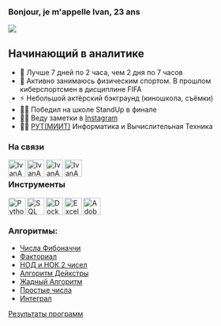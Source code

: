 ### Bonjour, je m'appelle Ivan, 23 ans 

![](https://komarev.com/ghpvc/?username=IvanAnvi)

## Начинающий в аналитике
- 💪 Лучше 7 дней по 2 часа, чем 2 дня по 7 часов
- 🥅 Активно занимаюсь физическим спортом. В прошлом киберспортсмен в дисциплине FIFA
- ⚡ Небольшой актёрский бэкграунд (киношкола, съёмки)
- 🤹🏽 Победил на школе StandUp в финале
- 🤹🏽 Веду заметки в [Instagram](https://www.instagram.com/notes.anvi/)
- 🤹🏽 [РУТ(МИИТ)](https://www.miit.ru/) Информатика и Вычислительная Техника

### На связи


[<img align="left" alt="IvanAnvi | Instagram" width="35px" src="https://cdn-icons-png.flaticon.com/512/2111/2111463.png" />][instagram]
[<img align="left" alt="IvanAnvi | VK" width="35px" src="https://cdn-icons.flaticon.com/png/512/4494/premium/4494517.png?token=exp=1643315221~hmac=46ef15366ecd91b53b6645f4bbcc45ce" />][vk]
[<img align="left" alt="IvanAnvi | TG" width="35px" src="https://mskc.pro/wp-content/uploads/Telegram.svg" />][TG]
[<img align="left" alt="IvanAnvi | GM" width="35px" src="https://cdn-icons.flaticon.com/png/512/2875/premium/2875435.png?token=exp=1643316142~hmac=7c080415bf186c65d59d2aa0b7150139" />][GM]

<br />

### Инструменты

<img align="left" alt="Python" width="35px" src="https://cdn-icons-png.flaticon.com/512/5968/5968350.png" />
<img align="left" alt="SQL" width="35px" src="https://cdn-icons-png.flaticon.com/512/337/337953.png" />
<img align="left" alt="Docker" width="35px" src="https://cdn-icons-png.flaticon.com/512/5969/5969059.png" />
<img align="left" alt="Excel" width="35px" src="https://cdn-icons-png.flaticon.com/512/732/732220.png" />
<img align="left" alt="AdobeIllustrator" width="35px" src="https://cdn-icons-png.flaticon.com/512/5968/5968472.png" />


<br />
<br />

### Алгоритмы:

- [Числа Фибоначчи](https://github.com/IvanAnvi/Algorithms/blob/master/Fibonacci.py)
- [Факториал](https://github.com/IvanAnvi/Algorithms/blob/master/Factorial.py)
- [НОД и НОК 2 чисел](https://github.com/IvanAnvi/Algorithms/blob/master/GCD%20and%20LCM.py)
- [Алгоритм Дейкстры](https://github.com/IvanAnvi/Algorithms/blob/master/dijkstra's%20algorithm.py)
- [Жадный Алгоритм](https://github.com/IvanAnvi/Algorithms/blob/master/greedy.py)
- [Простые числа](https://github.com/IvanAnvi/Algorithms/blob/master/isPrime.py)
- [Интеграл](https://github.com/IvanAnvi/Algorithms/blob/master/integral_calc.py)

[Результаты программ](https://github.com/IvanAnvi/Algorithms/tree/master/Results)



[instagram]: https://www.instagram.com/acidumdisoxirybonucleicum/
[vk]: https://vk.com/inlae
[TG]: https://t.me/inlae
[GM]: mailto:anvi.inlae@gmail.com
